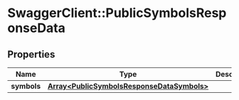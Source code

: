 # SwaggerClient::PublicSymbolsResponseData

## Properties
Name | Type | Description | Notes
------------ | ------------- | ------------- | -------------
**symbols** | [**Array&lt;PublicSymbolsResponseDataSymbols&gt;**](PublicSymbolsResponseDataSymbols.md) |  | 


